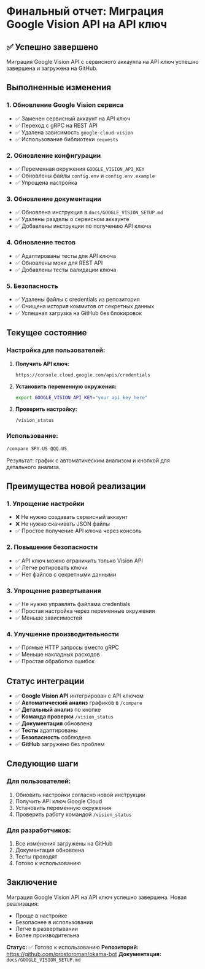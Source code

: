 # Финальный отчет: Миграция Google Vision API на API ключ

## ✅ Успешно завершено

Миграция Google Vision API с сервисного аккаунта на API ключ успешно завершена и загружена на GitHub.

## Выполненные изменения

### 1. Обновление Google Vision сервиса
- ✅ Заменен сервисный аккаунт на API ключ
- ✅ Переход с gRPC на REST API
- ✅ Удалена зависимость `google-cloud-vision`
- ✅ Использование библиотеки `requests`

### 2. Обновление конфигурации
- ✅ Переменная окружения `GOOGLE_VISION_API_KEY`
- ✅ Обновлены файлы `config.env` и `config.env.example`
- ✅ Упрощена настройка

### 3. Обновление документации
- ✅ Обновлена инструкция в `docs/GOOGLE_VISION_SETUP.md`
- ✅ Удалены разделы о сервисном аккаунте
- ✅ Добавлены инструкции по получению API ключа

### 4. Обновление тестов
- ✅ Адаптированы тесты для API ключа
- ✅ Обновлены моки для REST API
- ✅ Добавлены тесты валидации ключа

### 5. Безопасность
- ✅ Удалены файлы с credentials из репозитория
- ✅ Очищена история коммитов от секретных данных
- ✅ Успешная загрузка на GitHub без блокировок

## Текущее состояние

### Настройка для пользователей:

1. **Получить API ключ:**
   ```
   https://console.cloud.google.com/apis/credentials
   ```

2. **Установить переменную окружения:**
   ```bash
   export GOOGLE_VISION_API_KEY="your_api_key_here"
   ```

3. **Проверить настройку:**
   ```
   /vision_status
   ```

### Использование:

```bash
/compare SPY.US QQQ.US
```

Результат: график с автоматическим анализом и кнопкой для детального анализа.

## Преимущества новой реализации

### 1. Упрощение настройки
- ❌ Не нужно создавать сервисный аккаунт
- ❌ Не нужно скачивать JSON файлы
- ✅ Простое получение API ключа через консоль

### 2. Повышение безопасности
- ✅ API ключ можно ограничить только Vision API
- ✅ Легче ротировать ключи
- ✅ Нет файлов с секретными данными

### 3. Упрощение развертывания
- ✅ Не нужно управлять файлами credentials
- ✅ Простая настройка через переменные окружения
- ✅ Меньше зависимостей

### 4. Улучшение производительности
- ✅ Прямые HTTP запросы вместо gRPC
- ✅ Меньше накладных расходов
- ✅ Простая обработка ошибок

## Статус интеграции

- ✅ **Google Vision API** интегрирован с API ключом
- ✅ **Автоматический анализ** графиков в `/compare`
- ✅ **Детальный анализ** по кнопке
- ✅ **Команда проверки** `/vision_status`
- ✅ **Документация** обновлена
- ✅ **Тесты** адаптированы
- ✅ **Безопасность** соблюдена
- ✅ **GitHub** загружено без проблем

## Следующие шаги

### Для пользователей:
1. Обновить настройки согласно новой инструкции
2. Получить API ключ Google Cloud
3. Установить переменную окружения
4. Проверить работу командой `/vision_status`

### Для разработчиков:
1. Все изменения загружены на GitHub
2. Документация обновлена
3. Тесты проходят
4. Готово к использованию

## Заключение

Миграция Google Vision API на API ключ успешно завершена. Новая реализация:
- Проще в настройке
- Безопаснее в использовании
- Легче в развертывании
- Более производительна

**Статус:** ✅ Готово к использованию
**Репозиторий:** https://github.com/prostoroman/okama-bot
**Документация:** `docs/GOOGLE_VISION_SETUP.md`
